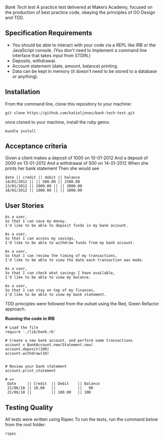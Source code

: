 *Bank Tech test*
A practice test delivered at Makers Academy, focused on the production of best practice code, obeying the principles of OO Design and TDD.

**Specification**
**Requirements**
----
 - You should be able to interact with your code via a REPL like IRB or the JavaScript console.
   (You don't need to implement a command line interface that takes input from STDIN.)
-  Deposits, withdrawal.
-  Account statement (date, amount, balance) printing.
-  Data can be kept in memory (it doesn't need to be stored to a database or anything).

**Installation**
----
From the command line, clone this repository to your machine:

```
git clone https://github.com/katieljones/bank-tech-test.git
```
once cloned to your machine, install the ruby gems:
```
bundle install
```

**Acceptance criteria**
----
Given a client makes a deposit of 1000 on 10-01-2012
And a deposit of 2000 on 13-01-2012
And a withdrawal of 500 on 14-01-2012
When she prints her bank statement
Then she would see
```
date || credit || debit || balance
14/01/2012 || || 500.00 || 2500.00
13/01/2012 || 2000.00 || || 3000.00
10/01/2012 || 1000.00 || || 1000.00
```

**User Stories**
----
```
As a user,
So that I can save my money,
I'd like to be able to deposit funds in my bank account.

As a user,
So that I can access my savings,
I'd like to be able to withdraw funds from my bank account.

As a user,
So that I can review the timing of my transactions,
I'd like to be able to view the date each transaction was made.

As a user,
So that I can check what savings I have available,
I'd like to be able to view my balance.

As a user,
So that I can stay on top of my finances,
I'd like to be able to view my bank statement.
```

TDD principles were followed from the outset using the Red, Green Refactor approach.

**Running the code in IRB**

```
# Load the file
require './lib/bank.rb'

# Create a new bank account, and perform some transactions
account = BankAccount.new(Statement.new)
account.deposit(100)
account.withdraw(10)


# Review your bank statement
account.print_statement

# =>
 Date     || Credit  || Debit    || Balance
 21/06/18 || 10.00   ||          ||   90
 21/06/18 ||         || 100.00   || 100
 ```

 **Testing Quality**
 ----
 All tests were written using Rspec
 To run the tests, run the command below from the root folder:
 ```
 rspec

 ```
